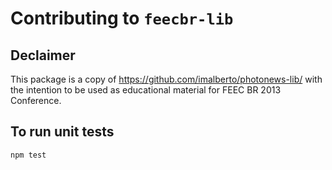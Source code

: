 Contributing to `feecbr-lib`
============================

## Declaimer

This package is a copy of https://github.com/imalberto/photonews-lib/ with the intention to be used as educational
material for FEEC BR 2013 Conference.

## To run unit tests

    npm test
